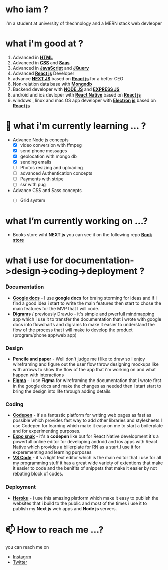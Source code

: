 # who iam ?
i'm a student at university of thechnology and a MERN stack web devleoper

# what i'm good at ? 
1. Advanced in **[HTML](https://developer.mozilla.org/en-US/docs/Web/HTML)** 
1. Advanced in **[CSS](https://developer.mozilla.org/en-US/docs/Web/CSS)** and **[Saas](https://sass-lang.com/)**
1. Advanced in **[JavaScript](https://developer.mozilla.org/en-US/docs/Web/JAVASCRIPT)** and **[JQuery](https://developer.mozilla.org/en-US/docs/Glossary/jQuery)**
1. Advanced **[React js](https://reactjs.org/)** Developer
1. advance **[NEXT JS](https://nextjs.org/)** based on **[React js](https://reactjs.org/)** for a better CEO 
1. Non-relation data base with **[Mongodb](https://www.mongodb.com/)**
1. Backend developer with **[NODE JS](https://nodejs.org/en/)** and **[EXPRESS JS](https://expressjs.com/)**
1. android and ios devloper with **[React Native](https://reactnative.dev/)** based on **[React js](https://reactjs.org/)**
1. windows , linux and mac OS app developer with **[Electron js](https://www.electronjs.org/)** based on **[React js](https://reactjs.org/)**


# 🌱 what i'm currently learning ... ? 
- Advance Node js concepts
     - [x] video conversion with ffmpeg
     - [x] send phone messages 
     - [x] geolocation with mongo db 
     - [x] sending emails
     - [ ] Photos resizing and uploading
     - [ ] advanced Authentication concepts
     - [ ] Payments with stripe 
     - [ ] ssr with pug 
 
- Advance CSS and Sass concepts
     - [ ] Grid system
     
     
# what I’m currently working on ...?
- Books store wiht **NEXT js** you can see it on the following repo **[Book store](https://github.com/losefor/Books-store)**

# what i use for  documentation->design->coding->deployment ? 
### Documentation 
- **[Google docs](https://docs.google.com/)** - I use **google docs** for braing storming for ideas and if i find a good idea i start to write the main features then start to chose the main features for the MVP that I will code.
- **[Digrams](https://app.diagrams.net/)** / previously Draw.io - it's simple and pwerfull mindmapping app which i use it to transfer the documentation that i wrote with google docs into flowcharts and digrams to make it easier to understand the flow of the process that i will make to develop the product (program/phone app/web app)

### Design 
- **Pencile and paper** - Well don't judge me i like to draw so i enjoy wireframing and figure out the user flow throw designing mockups like with arrows to show the flow of the app that i'm working on and what happen with interactions 
- **[Figma](https://www.figma.com)** - I use **Figma** for wireframing the documentation that i wrote first in the google docs and make the changes as needed then i start  start to bring the design into life through adding details.

### Coding 
- **[Codepen](https://codepen.io/)** - it's a fantastic platform for writing web pages as fast as possible which provides fast way to add other libraries and stylesheets.I use Codepen for learning which make it easy on me to start a boilerplate and for experimenting purposes.
- **[Expo snak](https://snack.expo.io/)** - it's a **codepen** like but for React Native development it's a powerfull online editor for developing android and ios apps with React Native which provides a blilerplate for RN as a start.I use it for experementing and learning purposes 
- **[VS Code](https://code.visualstudio.com/)** - it's a light text editor which is the main editor that i use for all my programming stuff it has a great wide variety of extentions that make it easier to code and the benifits of snippets that make it easier by not rebating block of codes. 

### Deployment
- **[Heroku](https://www.heroku.com)** - i use this amazing platform which make it easy to publish the websites that i build to the public and most of the times i use it to publish my **Next js** web apps and **Node js** servers.


# 📫 How to reach me ...?
 you can reach me on 
 - [Instagrm](https://www.instagram.com/m_losefor)
 - [Twitter](https://twitter.com/m_losefor)
